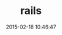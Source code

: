---
layout: post
title:  "rails"
repo:   "rails/rails"
date:   2015-02-18 10:46:47
gemurl: http://www.rubyonrails.org
---